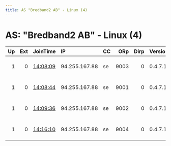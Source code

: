 ```yaml
---
title: AS "Bredband2 AB" - Linux (4)
---
```


# AS: "Bredband2 AB" - Linux (4)

|   Up |   Ext | JoinTime                                                                                              | IP            | CC   |   ORp |   Dirp | Version   | Contact                      | Nickname   |   eFamMembers |
|-----:|------:|:------------------------------------------------------------------------------------------------------|:--------------|:-----|------:|-------:|:----------|:-----------------------------|:-----------|--------------:|
|    1 |     0 | [14:08:09](https://nusenu.github.io/OrNetStats/w/relay/393AB3EECB137E91DB3EE1A336B06A2B671CB383.html) | 94.255.167.88 | se   |  9003 |      0 | 0.4.7.13  | Phil Mein &lt;philmein77 AT  | at770      |             4 |
|    1 |     0 | [14:08:44](https://nusenu.github.io/OrNetStats/w/relay/331EDCF3B51D31160958689706E983D6293F9A73.html) | 94.255.167.88 | se   |  9001 |      0 | 0.4.7.13  | &lt;philmein77 AT proton DOT | at769      |             4 |
|    1 |     0 | [14:09:36](https://nusenu.github.io/OrNetStats/w/relay/99BFBEE8C437604EAD059B95D490FE4E2F9EE70C.html) | 94.255.167.88 | se   |  9002 |      0 | 0.4.7.13  | &lt;philmein77 AT proton DOT | at771      |             4 |
|    1 |     0 | [14:16:10](https://nusenu.github.io/OrNetStats/w/relay/56D16B8CF83778F1ABD1B2F144CA7BDC717C2AB7.html) | 94.255.167.88 | se   |  9004 |      0 | 0.4.7.13  | Phil Mein &lt;philmein77 AT  | at777      |             4 |
